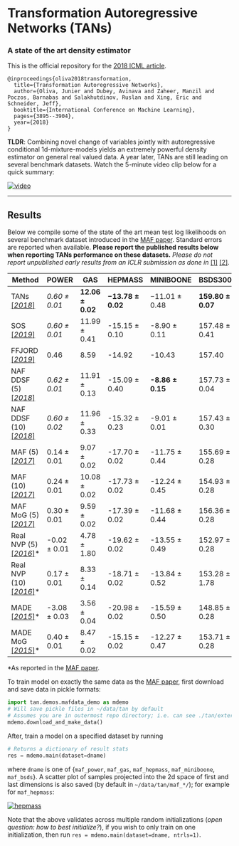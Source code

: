 # Transformation Autoregressive Networks (TANs)
### A state of the art density estimator

This is the official repository for the [2018 ICML article](http://proceedings.mlr.press/v80/oliva18a.html).
```
@inproceedings{oliva2018transformation,
  title={Transformation Autoregressive Networks},
  author={Oliva, Junier and Dubey, Avinava and Zaheer, Manzil and Poczos, Barnabas and Salakhutdinov, Ruslan and Xing, Eric and Schneider, Jeff},
  booktitle={International Conference on Machine Learning},
  pages={3895--3904},
  year={2018}
}
```

**TLDR**: Combining novel change of variables jointly with autoregressive conditional 1d-mixture-models yields an extremely powerful density estimator on general real valued data.
A year later, TANs are still leading on several benchmark datasets.
Watch the 5-minute video clip below for a quick summary:

[![video](https://i.imgur.com/eLC2oAm.png "Spotlight")](https://www.facebook.com/icml.imls/videos/432151720632682/?t=2620)

***
## Results
Below we compile some of the state of the art mean test log likelihoods on several benchmark dataset introduced in the [MAF paper](http://papers.nips.cc/paper/6828-masked-autoregressive-flow-for-density-estimation). Standard errors are reported when available. **Please report the published results below when reporting TANs performance on these datasets.** _Please do not report unpublished early results from an ICLR submission as done in_ [[1]](https://openreview.net/pdf?id=rJxgknCcK7) [[2]](https://openreview.net/pdf?id=rJxgknCcK7).

| Method        | POWER        | GAS          | HEPMASS      | MINIBOONE    | BSDS300
| ------------- |------------- |------------- |------------- |------------- |------------- |
| TANs [[*2018*]](http://proceedings.mlr.press/v80/oliva18a.html)   | *0.60 ± 0.01* | **12.06 ± 0.02** | **−13.78 ± 0.02** | −11.01 ± 0.48 | **159.80 ± 0.07**
| SOS [[*2019*]](https://arxiv.org/pdf/1905.02325.pdf)          | *0.60 ± 0.01* | 11.99 ± 0.41     | -15.15 ± 0.10 | -8.90 ± 0.11 | 157.48 ± 0.41
| FFJORD [[*2019*]](https://openreview.net/pdf?id=rJxgknCcK7)       | 0.46 | 8.59 | -14.92 | -10.43 | 157.40 |
| NAF DDSF (5) [[*2018*]](http://proceedings.mlr.press/v80/huang18d/huang18d.pdf) | *0.62 ± 0.01* | 11.91 ± 0.13   | -15.09 ± 0.40 | **-8.86 ± 0.15**      | 157.73 ± 0.04
| NAF DDSF (10) [[*2018*]](http://proceedings.mlr.press/v80/huang18d/huang18d.pdf) | *0.60 ± 0.02* | 11.96 ± 0.33     | -15.32 ± 0.23 | -9.01 ± 0.01      | 157.43 ± 0.30
| MAF (5) [[*2017*]](http://papers.nips.cc/paper/6828-masked-autoregressive-flow-for-density-estimation)      | 0.14 ± 0.01 | 9.07 ± 0.02  | -17.70 ± 0.02 | -11.75 ± 0.44 | 155.69 ± 0.28
| MAF (10) [[*2017*]](http://papers.nips.cc/paper/6828-masked-autoregressive-flow-for-density-estimation)      | 0.24 ± 0.01 | 10.08 ± 0.02 | -17.73 ± 0.02 | -12.24 ± 0.45 | 154.93 ± 0.28
| MAF MoG (5) [[*2017*]](http://papers.nips.cc/paper/6828-masked-autoregressive-flow-for-density-estimation)   | 0.30 ± 0.01 | 9.59 ± 0.02  | -17.39 ± 0.02 | -11.68 ± 0.44 | 156.36 ± 0.28
| Real NVP (5) [[*2016*]](https://arxiv.org/abs/1605.08803)\* | -0.02 ± 0.01| 4.78 ± 1.80  | -19.62 ± 0.02 | -13.55 ± 0.49 | 152.97 ± 0.28
| Real NVP (10) [[*2016*]](https://arxiv.org/abs/1605.08803)\* | 0.17 ± 0.01 | 8.33 ± 0.14  | -18.71 ± 0.02 | -13.84 ± 0.52 | 153.28 ± 1.78
| MADE [[*2015*]](http://proceedings.mlr.press/v37/germain15.pdf)\*         |-3.08 ± 0.03 | 3.56 ± 0.04  | -20.98 ± 0.02 | -15.59 ± 0.50 | 148.85 ± 0.28
| MADE MoG [[*2015*]](http://proceedings.mlr.press/v37/germain15.pdf)\*      | 0.40 ± 0.01 | 8.47 ± 0.02  | -15.15 ± 0.02 | -12.27 ± 0.47 | 153.71 ± 0.28

\*As reported in the [MAF paper](http://papers.nips.cc/paper/6828-masked-autoregressive-flow-for-density-estimation).

To train model on exactly the same data as the [MAF paper](http://papers.nips.cc/paper/6828-masked-autoregressive-flow-for-density-estimation), first download and save data in pickle formats:
```python
import tan.demos.mafdata_demo as mdemo
# Will save pickle files in ~/data/tan by default
# Assumes you are in outermost repo directory; i.e. can see ./tan/external_maf
mdemo.download_and_make_data()
```
After, train a model on a specified dataset by running
```python
# Returns a dictionary of result stats
res = mdemo.main(dataset=dname)
```
where `dname` is one of {`maf_power`, `maf_gas`, `maf_hepmass`, `maf_miniboone`, `maf_bsds`}.
A scatter plot of samples projected into the 2d space of first and last dimensions is also saved (by default in `~/data/tan/maf_*/`); for example for `maf_hepmass`:

[![hepmass](https://i.imgur.com/VWXasRy.png "scatter2d")](https://www.facebook.com/icml.imls/videos/432151720632682/?t=2620)

Note that the above validates across multiple random initializations (*open question: how to best initialize?*), if you wish to only train on one initialization, then run `res = mdemo.main(dataset=dname, ntrls=1)`.
